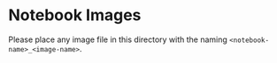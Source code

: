 # Notebook Images

Please place any image file in this directory with the naming `<notebook-name>_<image-name>`.
